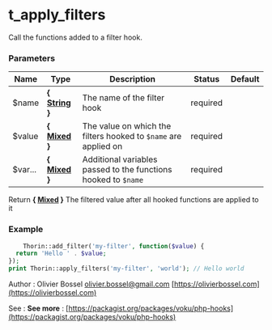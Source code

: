 # t_apply_filters

Call the functions added to a filter hook.


### Parameters
Name  |  Type  |  Description  |  Status  |  Default
------------  |  ------------  |  ------------  |  ------------  |  ------------
$name  |  **{ [String](http://php.net/manual/en/language.types.string.php) }**  |  The name of the filter hook  |  required  |
$value  |  **{ [Mixed](http://php.net/manual/en/language.pseudo-types.php#language.types.mixed) }**  |  The value on which the filters hooked to `$name` are applied on  |  required  |
$var...  |  **{ [Mixed](http://php.net/manual/en/language.pseudo-types.php#language.types.mixed) }**  |  Additional variables passed to the functions hooked to `$name`  |  required  |

Return **{ [Mixed](http://php.net/manual/en/language.pseudo-types.php#language.types.mixed) }** The filtered value after all hooked functions are applied to it

### Example
```php
	Thorin::add_filter('my-filter', function($value) {
  return 'Hello ' . $value;
});
print Thorin::apply_filters('my-filter', 'world'); // Hello world
```
Author : Olivier Bossel [olivier.bossel@gmail.com](mailto:olivier.bossel@gmail.com) [https://olivierbossel.com](https://olivierbossel.com)

See : **See more** : [https://packagist.org/packages/voku/php-hooks](https://packagist.org/packages/voku/php-hooks)